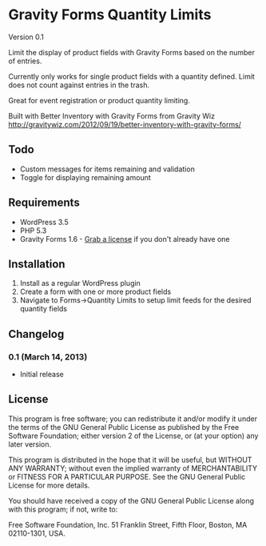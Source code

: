 Gravity Forms Quantity Limits
=============================

Version 0.1

Limit the display of product fields with Gravity Forms based on the number of entries.

Currently only works for single product fields with a quantity defined. Limit does not count against entries in the trash.

Great for event registration or product quantity limiting.

Built with Better Inventory with Gravity Forms from Gravity Wiz
http://gravitywiz.com/2012/09/19/better-inventory-with-gravity-forms/

## Todo
* Custom messages for items remaining and validation
* Toggle for displaying remaining amount

## Requirements
* WordPress 3.5
* PHP 5.3
* Gravity Forms 1.6 - [Grab a license](http://www.gravityforms.com/) if you don't already have one

## Installation
1. Install as a regular WordPress plugin
2. Create a form with one or more product fields
3. Navigate to Forms->Quantity Limits to setup limit feeds for the desired quantity fields

## Changelog

### 0.1 (March 14, 2013)
* Initial release

## License
This program is free software; you can redistribute it and/or modify it under the terms of the GNU General Public License as published by the Free Software Foundation; either version 2 of the License, or (at your option) any later version.

This program is distributed in the hope that it will be useful, but WITHOUT ANY WARRANTY; without even the implied warranty of MERCHANTABILITY or FITNESS FOR A PARTICULAR PURPOSE. See the GNU General Public License for more details.

You should have received a copy of the GNU General Public License along with this program; if not, write to:

Free Software Foundation, Inc. 51 Franklin Street, Fifth Floor, Boston, MA 02110-1301, USA.